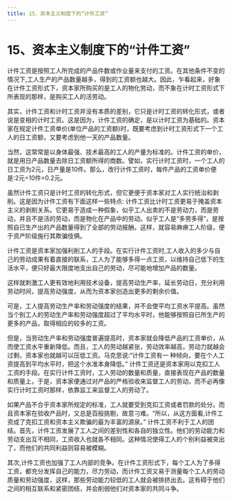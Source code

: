 ```yaml
---
title: 15、资本主义制度下的“计件工资”
---
```

# 15、资本主义制度下的“计件工资”

计件工资是按照工人所完成的产品件数或作业量来支付的工资。在其他条件不变的情况下,工人生产的产品数量越多，得到的工资额也越大。因此，乍看起来，好象在计件工资形式下，资本家所购买的是工人的物化劳动，而不象在计时工资形式下所表现的那样，是购买工人的活劳动。

其实，计件工资和计时工资并没有本质的差别，它只是计时工资的转化形式，或者说是变相的计时工资。这是因为，计件工资的确定，是以计时工资为基础的。资本家在规定计件工资单价(单位产品的工资额)时，既要考虑到计时工资形式下一个工人的日工资额，又要考虑到他一天的产品数量。

当然，这常常是以身体最强、技术最高的工人的产量为标准的。计件工资的单价，就是用日产品数量去除日工资额所得的商数。譬如，实行计时工资时，一个工人的日工资为2元，日产量是10件。那么，改行计件工资时，每件产品的工资单价便是:2元÷10件=0.2元。

 虽然计件工资只是计时工资的转化形式，但它更便于资本家对工人实行统治和剥削。这是因为计件工资有下面这样一些特点:
计件工资比计时工资更易于掩盖资本主义的剥削关系。它更易于造成一种假象，似乎工人出卖的不是劳动力，而是劳动，并且不是活的劳动，而是物化在产品中的劳动。似乎工人是“多劳多得”，是按照自已生产出的产品数量得到了全部的劳动报酬。这样，就容易麻痹工人阶级，便于资产阶级施行其欺骗伎俩。

计件工资是资本家加强利削工人的手段。在实行计件工资时,工人收入的多少与自己的劳动成果有着直接的联系，工人为了能够多得一点工资，以维持自己低下的生活水平，便只好最大限度地支出自己的劳动，尽可能地增加产品的数量。

这样就刺激工人更有效地利用技术设备，提高劳动生产率，延长劳动日，充分利用劳动时间，提高劳动强度，从而为资本家创造出更多的剩余价值。

可是，工人提高劳动生产率和劳动强度的结果，并不会使平均工资水平提高。虽然当个别工人的劳动生产率和劳动强度超过了平均水平时，他能够按照自已所生产的更多的产品，取得相应的较多的工资。

但是，当劳动生产率和劳动强度普遍提高时，资本家就会降低产品的工资单价，从而使工资水平重新降低。而且，工人的劳动越紧张，劳动效率越高，劳动力就越会过剩，资本家也就越可以压低工资。马克思说:“计件工资有一 种倾向，要在个人工资提高到平均水平时，把这个水准本身降低。”
计件工资还是资本家用以克扣工人工资的手段。在实行计件工资时，工人劳动的数量和质量，直接表现在产品的数量和质量上，于是，资本家便通过对产品的严格验收来监督工人的劳动，而不必再像实行计时工资时那样，依靠监工来监督工人的劳动了。

如果产品不合乎资本家所规定的标准，工人就要受到克扣工资或者罚款的处分。而且资本家在验收产品时，又总是百般挑剔，故意刁难。“所以，从这方面看,计件工资成了克扣工资和资本主义欺骗的最为丰富的源泉。”
计件工资不利于工人的团结。首先，计件工资发展了工人之间的差别性和各自的独立性。他们的劳动能力和劳动支出互不相同，工资收入也就各不相同。这种情况使得工人的个别利益被突出了，而他们的共同利益则容易被模糊。

其次,计件工资也加强了工人内部的竞争。在计件工资形式下，每个工人为了多得工资，都充分发挥自己的能力，尽力劳动，而计件工资又易于测量每个工人的劳动质量和劳动强度，这样，那些劳动能力较低的工人就会被排挤出去。这有碍于他们之间的相互联系和紧密团结，并会削弱他们对资本家的共同斗争。